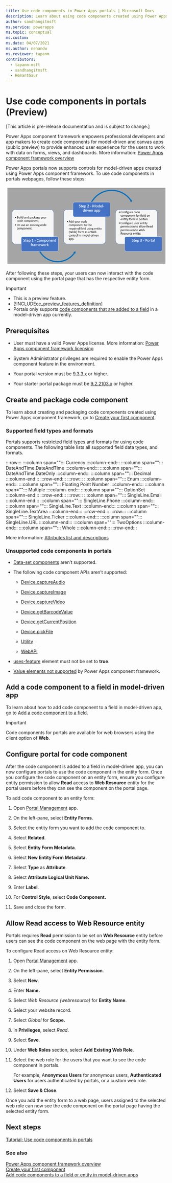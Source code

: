 ```yaml
---
title: Use code components in Power Apps portals | Microsoft Docs
description: Learn about using code components created using Power Apps Component Framework inside Power Apps portals.
author: sandhangitmsft
ms.service: powerapps
ms.topic: conceptual
ms.custom: 
ms.date: 04/07/2021
ms.author: nenandw
ms.reviewer: tapanm
contributors:
  - tapanm-msft
  - sandhangitmsft
  - HemantGaur
---
```


# Use code components in portals (Preview)

[This article is pre-release documentation and is subject to change.]

Power Apps component framework empowers professional developers and app makers
to create code components for model-driven and canvas apps (public preview) to
provide enhanced user experience for the users to work with data on forms,
views, and dashboards. More information: [Power Apps component framework
overview](../../developer/component-framework/overview.md)

Power Apps portals now supports controls for model-driven apps created using
Power Apps component framework. To use code components in portals webpages,
follow these steps:

![Create code component using component framework, then add the code component to a model-driven app form, and configure the code component field inside the entity form for portals and allow Read permission to the Web Resource entity.](media/component-framework/steps.png "Create code component using component framework, then add the code component to a model-driven app form, and configure the code component field inside the entity form for portals and allow Read permission to the Web Resource entity.")

After following these steps, your users can now interact with the code component using the portal page that has the respective entity form.  

> [!IMPORTANT]
> - This is a preview feature.
> - [!INCLUDE[cc_preview_features_definition](../../includes/cc-preview-features-definition.md)]
> - Portals only supports [code components that are added to a field](../../developer/component-framework/add-custom-controls-to-a-field-or-entity.md#add-a-code-component-to-a-column) in a model-driven app currently.

## Prerequisites

-   User must have a valid Power Apps license. More information: [Power Apps
    component framework
    licensing](../../developer/component-framework/overview.md#licensing)

-   System Administrator privileges are required to enable the Power Apps
    component feature in the environment.
- Your portal version must be [9.3.3.x](versions/version-9.3.3.x.md) or higher.
- Your starter portal package must be [9.2.2103.x](versions/package-version-9.2.2103.md) or higher.

## Create and package code component

To learn about creating and packaging code components created using Power Apps
component framework, go to [Create your first
component](../../developer/component-framework/implementing-controls-using-typescript.md).

### Supported field types and formats

Portals supports restricted field types and formats for using code components.
The following table lists all supported field data types, and formats.

:::row:::
   :::column span="":::
      Currency
   :::column-end:::
   :::column span="":::
      DateAndTime.DateAndTime
   :::column-end:::
   :::column span="":::
      DateAndTime.DateOnly
   :::column-end:::
   :::column span="":::
      Decimal
   :::column-end:::
:::row-end:::
:::row:::
   :::column span="":::
      Enum
   :::column-end:::
   :::column span="":::
      Floating Point Number
   :::column-end:::
   :::column span="":::
      Multiple
   :::column-end:::
   :::column span="":::
      OptionSet
   :::column-end:::
:::row-end:::
:::row:::
   :::column span="":::
      SingleLine.Email
   :::column-end:::
   :::column span="":::
      SingleLine.Phone
   :::column-end:::
   :::column span="":::
      SingleLine.Text
   :::column-end:::
   :::column span="":::
      SingleLine.TextArea
   :::column-end:::
:::row-end:::
:::row:::
   :::column span="":::
      SingleLine.Ticker
   :::column-end:::
   :::column span="":::
      SingleLine.URL
   :::column-end:::
   :::column span="":::
      TwoOptions
   :::column-end:::
   :::column span="":::
      Whole
   :::column-end:::
:::row-end:::

More information: [Attributes list and descriptions](../../developer/component-framework/manifest-schema-reference/property.md#remarks)

### Unsupported code components in portals

-   [Data-set
    components](../../developer/component-framework/sample-controls/data-set-grid-control.md)
    aren’t supported.

-   The following code component APIs aren’t supported:

    -   [Device.captureAudio](../../developer/component-framework/reference/device/captureaudio.md)

    -   [Device.captureImage](../../developer/component-framework/reference/device/captureimage.md)

    -   [Device.captureVideo](../../developer/component-framework/reference/device/capturevideo.md)

    -   [Device.getBarcodeValue](../../developer/component-framework/reference/device/getbarcodevalue.md)

    -   [Device.getCurrentPosition](../../developer/component-framework/reference/device/getcurrentposition.md)

    -   [Device.pickFile](../../developer/component-framework/reference/device/pickfile.md)

    -   [Utility](../../developer/component-framework/reference/utility.md)

    -   [WebAPI](../../developer/component-framework/reference/webapi.md)

-   [uses-feature](../../developer/component-framework/manifest-schema-reference/uses-feature.md)
    element must not be set to **true**.

-   [Value elements not
    supported](../../developer/component-framework/manifest-schema-reference/property.md#value-elements-that-are-not-supported)
    by Power Apps component framework.

## Add a code component to a field in model-driven app

To learn about how to add code component to a field in model-driven app, go to
[Add a code component to a
field](../../developer/component-framework/add-custom-controls-to-a-field-or-entity.md#add-a-code-component-to-a-column).

> [!IMPORTANT]
> Code components for portals are available for web browsers using the
client option of **Web**.

## Configure portal for code component

After the code component is added to a field in model-driven app, you can now
configure portals to use the code component in the entity form. Once you
configure the code component on an entity form, ensure you configure entity
permission to allow **Read** access to **Web Resource** entity for the portal
users before they can see the component on the portal page.

To add code component to an entity form:

1.  Open [Portal
    Management](configure/configure-portal.md)
    app.

2.  On the left-pane, select **Entity Forms**.

3.  Select the entity form you want to add the code component to.

4.  Select **Related**.

5.  Select **Entity Form Metadata**.

6.  Select **New Entity Form Metadata**.

7.  Select **Type** as **Attribute**.

8.  Select **Attribute Logical Unit Name.**

9.  Enter **Label**.

10. For **Control Style**, select **Code Component.**

11. Save and close the form.

## Allow Read access to Web Resource entity

Portals requires **Read** permission to be set on **Web Resource** entity before
users can see the code component on the web page with the entity form.

To configure Read access on Web Resource entity:

1.  Open [Portal
    Management](https://docs.microsoft.com/powerapps/maker/portals/configure/configure-portal)
    app.

2.  On the left-pane, select **Entity Permission**.

3.  Select **New**.

4.  Enter **Name.**

5.  Select *Web Resource (webresource)* for **Entity Name**.

6.  Select your website record.

7.  Select *Global* for **Scope.**

8.  In **Privileges**, select *Read*.

9.  Select **Save**.

10. Under **Web Roles** section, select **Add Existing Web Role**.

11. Select the web role for the users that you want to see the code component in
    portals.

    For example, A**nonymous Users** for anonymous users, **Authenticated
    Users** for users authenticated by portals, or a custom web role.

12. Select **Save & Close**.

Once you add the entity form to a web page, users assigned to the selected web
role can now see the code component on the portal page having the selected
entity form.

## Next steps

[Tutorial: Use code components in portals](component-framework-tutorial.md)

### See also

[Power Apps component framework overview](../../developer/component-framework/overview.md) <br>
[Create your first component](../../developer/component-framework/implementing-controls-using-typescript.md) <br>
[Add code components to a field or entity in model-driven apps](../../developer/component-framework/add-custom-controls-to-a-field-or-entity.md)

